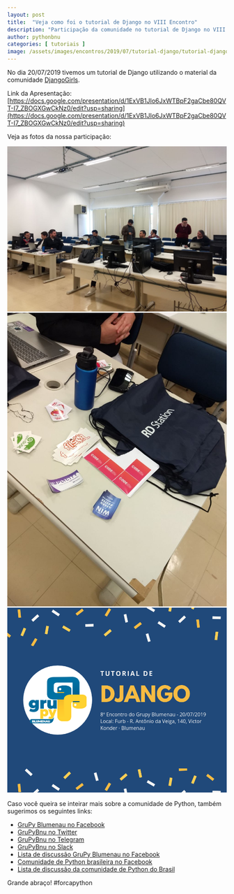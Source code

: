 ```yaml
---
layout: post
title:  "Veja como foi o tutorial de Django no VIII Encontro"
description: "Participação da comunidade no tutorial de Django no VIII Encontro do GruPy Blumenau."
author: pythonbnu
categories: [ tutoriais ]
image: /assets/images/encontros/2019/07/tutorial-django/tutorial-django-comunidade.png
---
```


No dia 20/07/2019 tivemos um tutorial de Django utilizando o material da comunidade [DjangoGirls](https://djangogirls.org/).

Link da Apresentação: [https://docs.google.com/presentation/d/1ExVB1JIo6JxWTBpF2gaCbe80QVT-I7_ZBOGXGwCkNz0/edit?usp=sharing](https://docs.google.com/presentation/d/1ExVB1JIo6JxWTBpF2gaCbe80QVT-I7_ZBOGXGwCkNz0/edit?usp=sharing)

Veja as fotos da nossa participação:

<img src="/assets/images/encontros/2019/07/tutorial-django/tutorial-django-1.png" alt="Participantes do tutorial na FURB"/>

<img src="/assets/images/encontros/2019/07/tutorial-django/tutorial-django-2.png" alt="Brindes do tutorial na FURB"/>

<img src="/assets/images/encontros/2019/07/tutorial-django/tutorial-django-encontro-8-grupy-blumenau.png" alt="Tutorial de Django na FURB"/>

Caso você queira se inteirar mais sobre a comunidade de Python, também sugerimos os seguintes links:

<ul>
    <li><a href="https://www.facebook.com/pythonbnu/">GruPy Blumenau no Facebook</a></li>
    <li><a href="https://twitter.com/pythonbnu">GruPyBnu no Twitter</a></li>
    <li><a href="https://telegram.me/GruPyBnu">GruPyBnu no Telegram</a></li>
    <li><a href="https://hackerspaceblumenau.slack.com/messages/C6U70HXK4">GruPyBnu no Slack</a></li>
    <li><a href="https://www.facebook.com/groups/185266825299444/">Lista de discussão GruPy Blumenau no Facebook</a></li>
    <li><a href="https://www.facebook.com/groups/python.brasil/">Comunidade de Python brasileira no Facebook</a></li>
    <li><a href="https://groups.google.com/forum/#!forum/python-brasil">Lista de discussão da comunidade de Python do Brasil</a></li>
</ul>

Grande abraço!
#forcapython